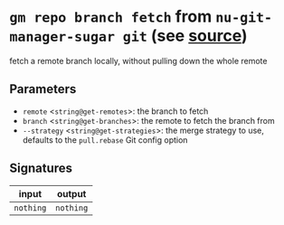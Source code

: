 # `gm repo branch fetch` from `nu-git-manager-sugar git` (see [source](https://github.com/amtoine/nu-git-manager/blob/main/pkgs/nu-git-manager-sugar/nu-git-manager-sugar/git/mod.nu#L229))
fetch a remote branch locally, without pulling down the whole remote



## Parameters
- `remote` <`string@get-remotes`>: the branch to fetch
- `branch` <`string@get-branches`>: the remote to fetch the branch from
- `--strategy` <`string@get-strategies`>: the merge strategy to use, defaults to the `pull.rebase` Git
config option


## Signatures
| input     | output    |
| --------- | --------- |
| `nothing` | `nothing` |
